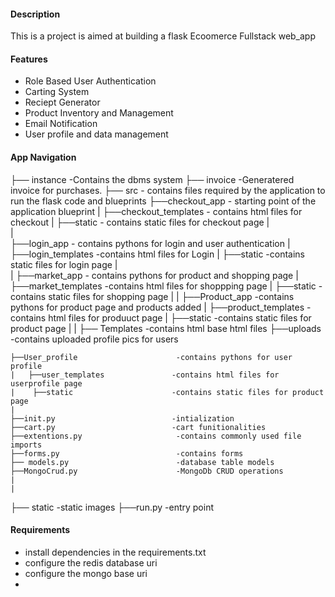 
#### Description
 This is a project is aimed at building a flask Ecoomerce Fullstack web_app

#### Features
- Role Based User Authentication 
- Carting System
- Reciept Generator
- Product Inventory and Management
- Email Notification 
- User profile and data management

#### App Navigation
├── instance                         -Contains the  dbms system
├── invoice                          -Generatered invoice for purchases.
├── src                             - contains files required by the application to run the flask code and blueprints
    ├──checkout_app                  - starting point of the application blueprint
    |   ├──checkout_templates         - contains html files for checkout 
    |   ├──static                    - contains static files for checkout page
    |   
    |   
    ├──login_app                      - contains pythons for login and user authentication
    |   ├──login_templates            -contains html files for Login
    |   ├──static                      -contains static files for login page 
    |     
    |
    ├──market_app                      - contains pythons for product and shopping page
    |   ├──market_templates            -contains html files for shoppping page
    |    ├──static                      -contains static files for shopping page 
    |
    |
    ├──Product_app                      -contains pythons for product page and  products added
    |   ├──product_templates            -contains html files for produuct page
    |    ├──static                      -contains static files for product page 
    |
    |
    ├── Templates                       -contains html base html files
    ├──uploads                          -contains uploaded profile pics for users

    ├──User_profile                      -contains pythons for user profile
    |   ├──user_templates               -contains html files for userprofile page
    |    ├──static                      -contains static files for product page 
    |
    ├──init.py                          -intialization 
    ├──cart.py                          -cart funitionalities
    ├──extentions.py                     -contains commonly used file imports
    ├──forms.py                          -contains forms
    ├── models.py                        -database table models   
    ├──MongoCrud.py                      -MongoDb CRUD operations
    |   
    | 
├── static                                -static images
├──run.py                                 -entry point


#### Requirements
- install dependencies in the requirements.txt
- configure the redis database uri
- configure the mongo base uri
-